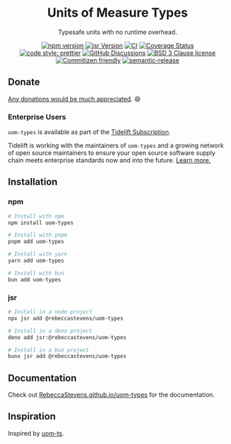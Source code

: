 <div align="center">

# Units of Measure Types

Typesafe units with no runtime overhead.

[![npm version](https://img.shields.io/npm/v/uom-types.svg)](https://www.npmjs.com/package/uom-types)
[![jsr Version](https://img.shields.io/jsr/v/@rebeccastevens/uom-types.svg)](https://jsr.io/uom-types)
[![CI](https://github.com/RebeccaStevens/template-typescript-node-package/actions/workflows/release.yml/badge.svg)](https://github.com/RebeccaStevens/template-typescript-node-package/actions/workflows/release.yml)
[![Coverage Status](https://codecov.io/gh/RebeccaStevens/template-typescript-node-package/branch/main/graph/badge.svg?token=MVpR1oAbIT)](https://codecov.io/gh/RebeccaStevens/template-typescript-node-package)\
[![code style: prettier](https://img.shields.io/badge/code_style-prettier-ff69b4.svg?style=flat-square)](https://github.com/prettier/prettier)
[![GitHub Discussions](https://img.shields.io/github/discussions/RebeccaStevens/template-typescript-node-package?style=flat-square)](https://github.com/RebeccaStevens/template-typescript-node-package/discussions)
[![BSD 3 Clause license](https://img.shields.io/github/license/RebeccaStevens/template-typescript-node-package.svg?style=flat-square)](https://opensource.org/licenses/BSD-3-Clause)
[![Commitizen friendly](https://img.shields.io/badge/commitizen-friendly-brightgreen.svg?style=flat-square)](https://commitizen.github.io/cz-cli/)
[![semantic-release](https://img.shields.io/badge/%20%20%F0%9F%93%A6%F0%9F%9A%80-semantic--release-e10079.svg?style=flat-square)](https://github.com/semantic-release/semantic-release)

</div>

## Donate

[Any donations would be much appreciated](./DONATIONS.md). 😄

### Enterprise Users

`uom-types` is available as part of the [Tidelift Subscription](https://tidelift.com/funding/github/npm/uom-types).

Tidelift is working with the maintainers of `uom-types` and a growing network of open source maintainers
to ensure your open source software supply chain meets enterprise standards now and into the future.
[Learn more.](https://tidelift.com/subscription/pkg/npm-uom-types?utm_source=npm-uom-types&utm_medium=referral&utm_campaign=enterprise&utm_term=repo)

## Installation

### npm

```sh
# Install with npm
npm install uom-types

# Install with pnpm
pnpm add uom-types

# Install with yarn
yarn add uom-types

# Install with bun
bun add uom-types
```

### jsr

```sh
# Install in a node project
npx jsr add @rebeccastevens/uom-types

# Install in a deno project
deno add jsr:@rebeccastevens/uom-types

# Install in a bun project
bunx jsr add @rebeccastevens/uom-types
```

## Documentation

Check out [RebeccaStevens.github.io/uom-types](https://RebeccaStevens.github.io/uom-types/) for the documentation.

## Inspiration

Inspired by [uom-ts](https://github.com/mindbrave/uom-ts).
